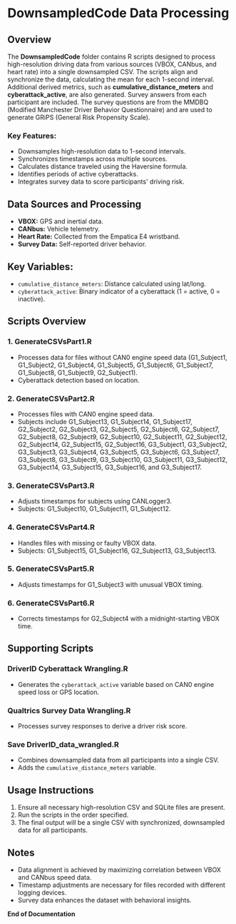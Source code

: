 # DownsampledCode Data Processing

## Overview
The **DownsampledCode** folder contains R scripts designed to process high-resolution driving data from various sources (VBOX, CANbus, and heart rate) into a single downsampled CSV. The scripts align and synchronize the data, calculating the mean for each 1-second interval. Additional derived metrics, such as **cumulative_distance_meters** and **cyberattack_active**, are also generated. Survey answers from each participant are included. The survey questions are from the MMDBQ (Modified Manchester Driver Behavior Questionnaire) and are used to generate GRiPS (General Risk Propensity Scale). 

### Key Features:
- Downsamples high-resolution data to 1-second intervals.
- Synchronizes timestamps across multiple sources.
- Calculates distance traveled using the Haversine formula.
- Identifies periods of active cyberattacks.
- Integrates survey data to score participants' driving risk.

## Data Sources and Processing
- **VBOX:** GPS and inertial data.
- **CANbus:** Vehicle telemetry.
- **Heart Rate:** Collected from the Empatica E4 wristband.
- **Survey Data:** Self-reported driver behavior.

## Key Variables:
- `cumulative_distance_meters`: Distance calculated using lat/long.
- `cyberattack_active`: Binary indicator of a cyberattack (1 = active, 0 = inactive).

## Scripts Overview

### 1. GenerateCSVsPart1.R
- Processes data for files without CAN0 engine speed data (G1_Subject1, G1_Subject2, G1_Subject4, G1_Subject5, G1_Subject6, G1_Subject7, G1_Subject8, G1_Subject9, G2_Subject1).
- Cyberattack detection based on location.

### 2. GenerateCSVsPart2.R
- Processes files with CAN0 engine speed data.
- Subjects include G1_Subject13, G1_Subject14, G1_Subject17, G2_Subject2, G2_Subject3, G2_Subject5, G2_Subject6, G2_Subject7, G2_Subject8, G2_Subject9, G2_Subject10, G2_Subject11, G2_Subject12, G2_Subject14, G2_Subject15, G2_Subject16, G3_Subject1, G3_Subject2, G3_Subject3, G3_Subject4, G3_Subject5, G3_Subject6, G3_Subject7, G3_Subject8, G3_Subject9, G3_Subject10, G3_Subject11, G3_Subject12, G3_Subject14, G3_Subject15, G3_Subject16, and G3_Subject17.

### 3. GenerateCSVsPart3.R
- Adjusts timestamps for subjects using CANLogger3.
- Subjects: G1_Subject10, G1_Subject11, G1_Subject12.

### 4. GenerateCSVsPart4.R
- Handles files with missing or faulty VBOX data.
- Subjects: G1_Subject15, G1_Subject16, G2_Subject13, G3_Subject13.

### 5. GenerateCSVsPart5.R
- Adjusts timestamps for G1_Subject3 with unusual VBOX timing.

### 6. GenerateCSVsPart6.R
- Corrects timestamps for G2_Subject4 with a midnight-starting VBOX time.

## Supporting Scripts

### DriverID Cyberattack Wrangling.R
- Generates the `cyberattack_active` variable based on CAN0 engine speed loss or GPS location.

### Qualtrics Survey Data Wrangling.R
- Processes survey responses to derive a driver risk score.

### Save DriverID_data_wrangled.R
- Combines downsampled data from all participants into a single CSV.
- Adds the `cumulative_distance_meters` variable.

## Usage Instructions

1. Ensure all necessary high-resolution CSV and SQLite files are present.
2. Run the scripts in the order specified.
3. The final output will be a single CSV with synchronized, downsampled data for all participants.

## Notes
- Data alignment is achieved by maximizing correlation between VBOX and CANbus speed data.
- Timestamp adjustments are necessary for files recorded with different logging devices.
- Survey data enhances the dataset with behavioral insights.

**End of Documentation**


